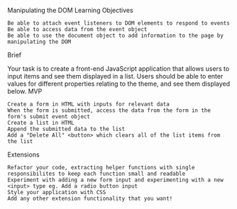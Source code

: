 Manipulating the DOM
Learning Objectives

    Be able to attach event listeners to DOM elements to respond to events
    Be able to access data from the event object
    Be able to use the document object to add information to the page by manipulating the DOM

Brief

Your task is to create a front-end JavaScript application that allows users to input items and see them displayed in a list. Users should be able to enter values for different properties relating to the theme, and see them displayed below.
MVP

    Create a form in HTML with inputs for relevant data
    When the form is submitted, access the data from the form in the form's submit event object
    Create a list in HTML
    Append the submitted data to the list
    Add a "Delete All" <button> which clears all of the list items from the list

Extensions

    Refactor your code, extracting helper functions with single responsibilites to keep each function small and readable
    Experiment with adding a new form input and experimenting with a new <input> type eg. Add a radio button input
    Style your application with CSS
    Add any other extension functionality that you want!
